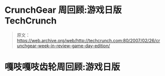 # CrunchGear 周回顾:游戏日版 TechCrunch

> 原文：<https://web.archive.org/web/http://techcrunch.com:80/2007/02/26/crunchgear-week-in-review-game-day-edition/>

# 嘎吱嘎吱齿轮周回顾:游戏日版